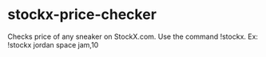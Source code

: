 # stockx-price-checker
Checks price of any sneaker on StockX.com. Use the command !stockx. Ex: !stockx jordan space jam,10
